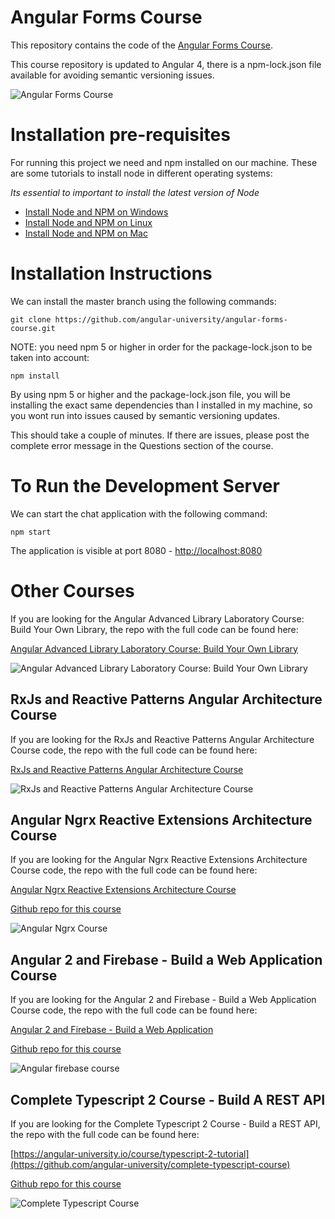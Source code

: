 


# Angular Forms Course

This repository contains the code of the [Angular Forms Course](https://angular-university.io/course/angular2-forms).

This course repository is updated to Angular 4, there is a npm-lock.json file available for avoiding semantic versioning issues.

![Angular Forms Course](https://angular-academy.s3.amazonaws.com/thumbnails/angular-forms-small-v2.png)


# Installation pre-requisites

For running this project we need and npm installed on our machine. These are some tutorials to install node in different operating systems:

*Its essential to important to install the latest version of Node*

- [Install Node and NPM on Windows](https://www.youtube.com/watch?v=8ODS6RM6x7g)
- [Install Node and NPM on Linux](https://www.youtube.com/watch?v=yUdHk-Dk_BY)
- [Install Node and NPM on Mac](https://www.youtube.com/watch?v=Imj8PgG3bZU)


# Installation Instructions

We can install the master branch using the following commands:

    git clone https://github.com/angular-university/angular-forms-course.git
        

NOTE: you need npm 5 or higher in order for the package-lock.json to be taken into account:

    npm install 

By using npm 5 or higher and the package-lock.json file, you will be installing the exact same dependencies than I installed in my machine, so you wont run into issues caused by semantic versioning updates.

This should take a couple of minutes. If there are issues, please post the complete error message in the Questions section of the course.

# To Run the Development Server

We can start the chat  application with the following command:

    npm start

  The application is visible at port 8080 - [http://localhost:8080](http://localhost:8080)



# Other Courses

If you are looking for the Angular Advanced Library Laboratory Course: Build Your Own Library, the repo with the full code can be found here:

[Angular Advanced Library Laboratory Course: Build Your Own Library](https://angular-university.io/course/angular-advanced-course)

![Angular Advanced Library Laboratory Course: Build Your Own Library](https://angular-academy.s3.amazonaws.com/thumbnails/advanced_angular-small-v3.png)



## RxJs and Reactive Patterns Angular Architecture Course

If you are looking for the RxJs and Reactive Patterns Angular Architecture Course code, the repo with the full code can be found here:

[RxJs and Reactive Patterns Angular Architecture Course](https://angular-university.io/course/reactive-angular-architecture-course)

![RxJs and Reactive Patterns Angular Architecture Course](https://s3-us-west-1.amazonaws.com/angular-academy/blog/images/rxjs-reactive-patterns-small.png)



## Angular Ngrx Reactive Extensions Architecture Course

If you are looking for the Angular Ngrx Reactive Extensions Architecture Course code, the repo with the full code can be found here:

[Angular Ngrx Reactive Extensions Architecture Course](https://angular-university.io/course/angular2-ngrx)

[Github repo for this course](https://github.com/angular-university/ngrx-course)

![Angular Ngrx Course](https://angular-academy.s3.amazonaws.com/thumbnails/ngrx-angular.png)



## Angular 2 and Firebase - Build a Web Application Course

If you are looking for the Angular 2 and Firebase - Build a Web Application Course code, the repo with the full code can be found here:

[Angular 2 and Firebase - Build a Web Application](https://angular-university.io/course/build-an-application-with-angular2)

[Github repo for this course](https://github.com/angular-university/angular-firebase-app)

![Angular firebase course](https://angular-academy.s3.amazonaws.com/thumbnails/angular_app-firebase-small.jpg)


## Complete Typescript 2 Course - Build A REST API

If you are looking for the Complete Typescript 2 Course - Build a REST API, the repo with the full code can be found here:

[https://angular-university.io/course/typescript-2-tutorial](https://github.com/angular-university/complete-typescript-course)

[Github repo for this course](https://github.com/angular-university/complete-typescript-course)

![Complete Typescript Course](https://angular-academy.s3.amazonaws.com/thumbnails/typescript-2-small.png)

